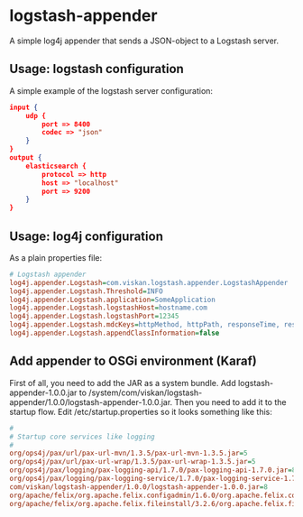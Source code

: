 logstash-appender
=================

A simple log4j appender that sends a JSON-object to a Logstash server.


Usage: logstash configuration
-----------------------------
A simple example of the logstash server configuration:

```json
input {
	udp {
		port => 8400
		codec => "json"
	}
}
output {
	elasticsearch {
		protocol => http
		host => "localhost"
		port => 9200
	}
}
```
	

Usage: log4j configuration
--------------------------
As a plain properties file:
```ini
# Logstash appender
log4j.appender.Logstash=com.viskan.logstash.appender.LogstashAppender
log4j.appender.Logstash.Threshold=INFO
log4j.appender.Logstash.application=SomeApplication
log4j.appender.Logstash.logstashHost=hostname.com
log4j.appender.Logstash.logstashPort=12345
log4j.appender.Logstash.mdcKeys=httpMethod, httpPath, responseTime, responseCode
log4j.appender.Logstash.appendClassInformation=false
```


Add appender to OSGi environment (Karaf)
----------------------------------------

First of all, you need to add the JAR as a system bundle. Add logstash-appender-1.0.0.jar to /system/com/viskan/logstash-appender/1.0.0/logstash-appender-1.0.0.jar.
Then you need to add it to the startup flow. Edit /etc/startup.properties so it looks something like this:

```ini
#
# Startup core services like logging
#
org/ops4j/pax/url/pax-url-mvn/1.3.5/pax-url-mvn-1.3.5.jar=5
org/ops4j/pax/url/pax-url-wrap/1.3.5/pax-url-wrap-1.3.5.jar=5
org/ops4j/pax/logging/pax-logging-api/1.7.0/pax-logging-api-1.7.0.jar=8
org/ops4j/pax/logging/pax-logging-service/1.7.0/pax-logging-service-1.7.0.jar=8
com/viskan/logstash-appender/1.0.0/logstash-appender-1.0.0.jar=8
org/apache/felix/org.apache.felix.configadmin/1.6.0/org.apache.felix.configadmin-1.6.0.jar=10
org/apache/felix/org.apache.felix.fileinstall/3.2.6/org.apache.felix.fileinstall-3.2.6.jar=11
```
